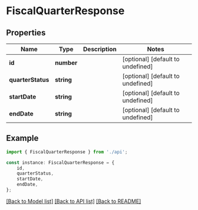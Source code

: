 # FiscalQuarterResponse


## Properties

Name | Type | Description | Notes
------------ | ------------- | ------------- | -------------
**id** | **number** |  | [optional] [default to undefined]
**quarterStatus** | **string** |  | [optional] [default to undefined]
**startDate** | **string** |  | [optional] [default to undefined]
**endDate** | **string** |  | [optional] [default to undefined]

## Example

```typescript
import { FiscalQuarterResponse } from './api';

const instance: FiscalQuarterResponse = {
    id,
    quarterStatus,
    startDate,
    endDate,
};
```

[[Back to Model list]](../README.md#documentation-for-models) [[Back to API list]](../README.md#documentation-for-api-endpoints) [[Back to README]](../README.md)
